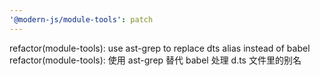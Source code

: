 ```yaml
---
'@modern-js/module-tools': patch
---
```


refactor(module-tools): use ast-grep to replace dts alias instead of babel
refactor(module-tools): 使用 ast-grep 替代 babel 处理 d.ts 文件里的别名
